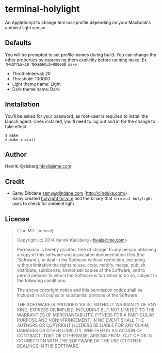 
terminal-holylight
==================

An AppleScript to change terminal-profile depending on your Macbook's
ambient light sensor.


Defaults
--------

You will be prompted to set profile-names during build. You can change the
other properties by expressing them explicitly before running make.
Ex. `THROTTLE=10 THRESHOLD=800000 make`

- ThrottleInterval: 20
- Threshold: 100000
- Light theme name: Light
- Dark theme name: Dark


Installation
------------

You'll be asked for your password, as root-user is required to install the
launch agent. Ones installed, you'll need to log out and in for the change
to take effect.

    $ make
    $ make install


Author
------

Henrik Kjelsberg <hkjels@me.com>


Credit
------

- Samy Dindane <samy@dindane.com> (http://dinduks.com/)  
  Samy created [holylight for vim](https://github.com/Dinduks/vim-holylight)
  and the binary that `terminal-holylight` uses to check for ambient light.


License
-------

> (The MIT License)
>
> Copyright (c) 2014 Henrik Kjelsberg &lt;hkjels@me.com&gt;
>
> Permission is hereby granted, free of charge, to any person obtaining
> a copy of this software and associated documentation files (the
> 'Software'), to deal in the Software without restriction, including
> without limitation the rights to use, copy, modify, merge, publish,
> distribute, sublicense, and/or sell copies of the Software, and to
> permit persons to whom the Software is furnished to do so, subject to
> the following conditions:
>
> The above copyright notice and this permission notice shall be
> included in all copies or substantial portions of the Software.
>
> THE SOFTWARE IS PROVIDED 'AS IS', WITHOUT WARRANTY OF ANY KIND,
> EXPRESS OR IMPLIED, INCLUDING BUT NOT LIMITED TO THE WARRANTIES OF
> MERCHANTABILITY, FITNESS FOR A PARTICULAR PURPOSE AND NONINFRINGEMENT.
> IN NO EVENT SHALL THE AUTHORS OR COPYRIGHT HOLDERS BE LIABLE FOR ANY
> CLAIM, DAMAGES OR OTHER LIABILITY, WHETHER IN AN ACTION OF CONTRACT,
> TORT OR OTHERWISE, ARISING FROM, OUT OF OR IN CONNECTION WITH THE
> SOFTWARE OR THE USE OR OTHER DEALINGS IN THE SOFTWARE.


